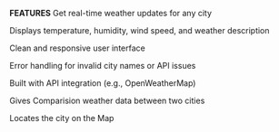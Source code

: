 **FEATURES**
Get real-time weather updates for any city

Displays temperature, humidity, wind speed, and weather description

Clean and responsive user interface

Error handling for invalid city names or API issues

Built with API integration (e.g., OpenWeatherMap)

Gives Comparision weather data between two cities

Locates the city on the Map
